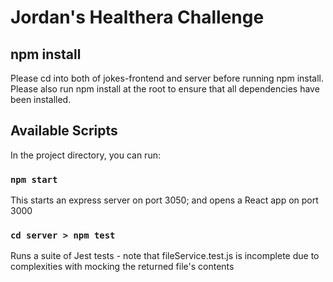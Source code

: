 # Jordan's Healthera Challenge

## npm install

Please cd into both of jokes-frontend and server before running npm install. Please also run npm install at the root to ensure that all dependencies have been installed.

## Available Scripts

In the project directory, you can run:

### `npm start`

This starts an express server on port 3050; and opens a React app on port 3000

### `cd server > npm test`

Runs a suite of Jest tests - note that fileService.test.js is incomplete due to complexities with mocking the returned file's contents
